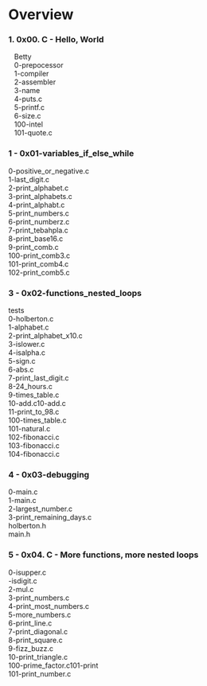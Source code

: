 <a href=""><a><h1>Overview</h1>
 <h3>1. 0x00. C - Hello, World</h3>
    &nbsp;&nbsp;&nbsp;Betty<br>
    &nbsp;&nbsp;&nbsp;0-prepocessor<br>
    &nbsp;&nbsp;&nbsp;1-compiler<br>
    &nbsp;&nbsp;&nbsp;2-assembler<br>
    &nbsp;&nbsp;&nbsp;3-name<br>
    &nbsp;&nbsp;&nbsp;4-puts.c<br>
    &nbsp;&nbsp;&nbsp;5-printf.c<br>
    &nbsp;&nbsp;&nbsp;6-size.c<br>
    &nbsp;&nbsp;&nbsp;100-intel<br>
    &nbsp;&nbsp;&nbsp;101-quote.c<br>

 <h3>1 - 0x01-variables_if_else_while</h3>
	0-positive_or_negative.c<br />
	1-last_digit.c<br />
	2-print_alphabet.c<br />
	3-print_alphabets.c<br />
	4-print_alphabt.c<br />
	5-print_numbers.c<br />
	6-print_numberz.c<br />
	7-print_tebahpla.c<br />
	8-print_base16.c<br />
	9-print_comb.c<br />
	100-print_comb3.c<br />
	101-print_comb4.c<br />
	102-print_comb5.c<br />

<h3>3 - 0x02-functions_nested_loops</h3>
	tests<br/>
	0-holberton.c<br/>
	1-alphabet.c<br/>
	2-print_alphabet_x10.c<br/>
	3-islower.c<br/>
	4-isalpha.c<br/>
	5-sign.c<br/>
	6-abs.c<br/>
	7-print_last_digit.c<br/>
	8-24_hours.c<br/>
	9-times_table.c<br/>
	10-add.c10-add.c<br/>
	11-print_to_98.c<br />
	100-times_table.c<br/>
	101-natural.c<br/>
	102-fibonacci.c<br/>
	103-fibonacci.c<br/>
	104-fibonacci.c<br/>
	
<h3>4 - 0x03-debugging</h3>
	0-main.c<br />
	1-main.c<br />
	2-largest_number.c<br />
	3-print_remaining_days.c<br />
	holberton.h<br />
	main.h<br />

<h3>5 - 0x04. C - More functions, more nested loops</h3>
	0-isupper.c<br />
	-isdigit.c<br />
	2-mul.c<br />
	3-print_numbers.c<br />
	4-print_most_numbers.c<br />
	5-more_numbers.c<br />
	6-print_line.c<br />
	7-print_diagonal.c<br />
	8-print_square.c<br />
	9-fizz_buzz.c<br />
	10-print_triangle.c<br />
	100-prime_factor.c101-print<br />
	101-print_number.c<br />
	
